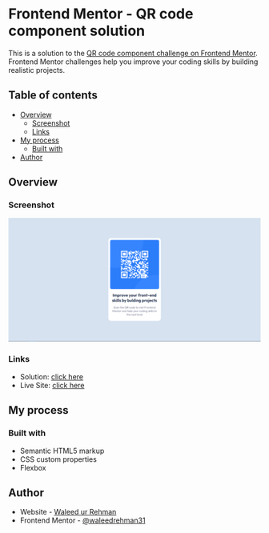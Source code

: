 # Frontend Mentor - QR code component solution

This is a solution to the [QR code component challenge on Frontend Mentor](https://www.frontendmentor.io/challenges/qr-code-component-iux_sIO_H). Frontend Mentor challenges help you improve your coding skills by building realistic projects.

## Table of contents

- [Overview](#overview)
  - [Screenshot](#screenshot)
  - [Links](#links)
- [My process](#my-process)
  - [Built with](#built-with)
- [Author](#author)

## Overview

### Screenshot

<img src="./screenshot.png">

### Links

- Solution: [click here](https://github.com/waleedrehman31/frontend-mentor-chellages/tree/main/qr-code-component)
- Live Site: [click here](https://waleedrehman31.github.io/frontend-mentor-chellages/qr-code-component/)

## My process

### Built with

- Semantic HTML5 markup
- CSS custom properties
- Flexbox

## Author

- Website - [Waleed ur Rehman](https://portfolio-waleedrehman31.vercel.app/)
- Frontend Mentor - [@waleedrehman31](https://www.frontendmentor.io/profile/waleedrehman31)
